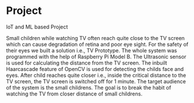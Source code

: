 # Project
IoT and ML based Project

Small children while watching TV often reach quite close to the TV screen which can cause degradation of retina and poor eye sight. For the safety of their eyes we built a solution i.e., TV Prototype. The whole system was programmed with the help of Raspberry Pi Model B. The Ultrasonic sensor is used for calculating the distance from the TV screen. The inbuilt Haarcascade feature of OpenCV is used for detecting the childs face and eyes. After child reaches quite closer i.e., inside the critical distance to the TV screen, the TV screen is switched off for 1 minute. The target audience of the system is the small childrens. The goal is to break the habit of watching the TV from closer distance of small childrens.

